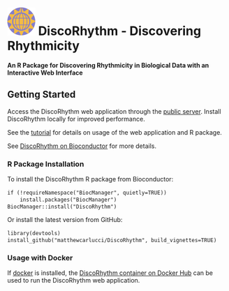 <img src="inst/app/www/disco_64.png"> DiscoRhythm - Discovering Rhythmicity
====================================

**An R Package for Discovering Rhythmicity in Biological Data with an Interactive 
Web Interface**

## Getting Started

Access the DiscoRhythm web application through the [public server](https://disco.camh.ca). Install DiscoRhythm locally for improved performance.

See the [tutorial](https://bioconductor.org/packages/3.9/bioc/vignettes/DiscoRhythm/inst/doc/disco_workflow_vignette.html) for details on usage of the web application and R package.

See [DiscoRhythm on Bioconductor](https://bioconductor.org/packages/3.9/bioc/html/DiscoRhythm.html) for more details.

### R Package Installation

To install the DiscoRhythm R package from Bioconductor:

```
if (!requireNamespace("BiocManager", quietly=TRUE))
    install.packages("BiocManager")
BiocManager::install("DiscoRhythm")
```

Or install the latest version from GitHub:

```
library(devtools)
install_github("matthewcarlucci/DiscoRhythm", build_vignettes=TRUE)
```

### Usage with Docker

If [docker](https://docs.docker.com/install/) is installed, the 
[DiscoRhythm container on Docker Hub](https://hub.docker.com/r/mcarlucci/discorhythm) 
can be used to run the DiscoRhythm web application. 
